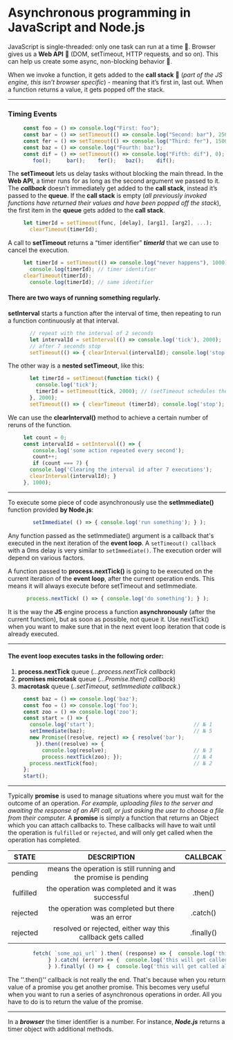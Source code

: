 # Asynchronous programming in JavaScript and Node.js
JavaScript is single-threaded: only one task can run at a time :turkey:. 
Browser gives us a **Web API** :lollipop: (DOM, setTimeout, HTTP requests, and so on). This can help us create some async, non-blocking behavior :eagle:. 

When we invoke a function, it gets added to the **call stack** :waffle: (_part of the JS engine, this isn’t browser specific_) - meaning that it’s first in, last out. When a function returns a value, it gets popped off the stack.<br>
___

### Timing Events
```javascript
     const foo = () => console.log("First: foo");                                 // № 1
     const bar = () => setTimeout(() => console.log("Second: bar"), 2500);        // № 5
     const fer = () => setTimeout(() => console.log("Third: fer"), 1500);         // № 4
     const baz = () => console.log("Fourth: baz");                                // № 2
     const dif = () => setTimeout(() => console.log("Fifth: dif"), 0);            // № 3
	    foo();     bar();    fer();   baz();    dif();      
```

The **setTimeout** lets us delay tasks without blocking the main thread. In the **Web API**, a timer runs for as long as the second argument we passed to it.
The ***callback*** doesn’t immediately get added to the **call stack**, instead it’s passed to the **queue**.
 If the **call stack** is empty (_all previously invoked functions have returned their values and have been popped off the stack_), the first item in the **queue** gets added to the **call stack**.<br>
```javascript
     let timerId = setTimeout(func, [delay], [arg1], [arg2], ...);
       clearTimeout(timerId);
```

A call to **setTimeout** returns a “timer identifier” ***timerId*** that we can use to cancel the execution.<br>
```javascript
     let timerId = setTimeout(() => console.log("never happens"), 1000);
       console.log(timerId); // timer identifier
     clearTimeout(timerId);
       console.log(timerId); // same identifier
```

#### There are two ways of running something regularly.<br>

**setInterval** starts a function after the interval of time, then repeating to run a function continuously at that interval.<br>
```javascript      
       // repeat with the interval of 2 seconds
       let intervalId = setInterval(() => console.log('tick'), 2000);
       // after 7 seconds stop
       setTimeout(() => { clearInterval(intervalId); console.log('stop'); }, 7000);
```

The other way is a **nested setTimeout**, like this:<br>
```javascript 
       let timerId = setTimeout(function tick() {
         console.log('tick');
         timerId = setTimeout(tick, 2000); // (setTimeout schedules the next call right at the end of the current one )
       }, 2000);
       setTimeout(() => { clearTimeout (timerId); console.log('stop'); }, 7000);
```

We can use the **clearInterval()** method to achieve a certain number of reruns of the function.<br>
```javascript 
     let count = 0;
     const intervalId = setInterval(() => {
        console.log('some action repeated every second');
        count++;
        if (count === 7) {
	   console.log('Clearing the interval id after 7 executions');
	   clearInterval(intervalId); }
     }, 1000);
```

---
To execute some piece of code asynchronously use the **setImmediate()** function provided **by Node.js**:<br>
```javascript 
        setImmediate( () => { console.log('run something'); } );
```

Any function passed as the setImmediate() argument is a callback that's executed in the next iteration of the **event loop**.
A ``setTimeout() callback`` with a 0ms delay is very similar to ``setImmediate()``. The execution order will depend on various factors.<br>

A function passed to **process.nextTick()** is going to be executed on the current iteration of the **event loop**, after the current operation ends. This means it will always execute before setTimeout and setImmediate.<br>
```javascript 
      process.nextTick( () => { console.log('do something'); } );
```

It is the way the **JS** engine process a function **asynchronously** (after the current function), but as soon as possible, not queue it.
Use nextTick() when you want to make sure that in the next event loop iteration that code is already executed.<br>

---
#### The event loop executes tasks in the following order:<br>
1. **process.nextTick** queue (_...process.nextTick callback_)
2. **promises microtask** queue (_...Promise.then() callback_)
3. **macrotask** queue (_..setTimeout, setImmediate callback._)

```javascript 
     const baz = () => console.log('baz');
     const foo = () => console.log('foo');
     const zoo = () => console.log('zoo');
     const start = () => {
       console.log('start');                                // № 1
       setImmediate(baz);                                   // № 5
       new Promise((resolve, reject) => { resolve('bar');
         }).then((resolve) => {
           console.log(resolve);                            // № 3
           process.nextTick(zoo); });                       // № 4
       process.nextTick(foo);                               // № 2
     };
     start();
```
---
Typically **promise** is used to manage situations where you must wait for the outcome of an operation. *For example, uploading files to the server and awaiting the response of an API call, or just asking the user to choose a file from their computer.* A **promise** is simply a function that returns an Object which you can attach callbacks to. These callbacks will have to wait until the operation is `fulfilled` or `rejected`, and will only get called when the operation has completed.

| STATE      | DESCRIPTION                                                     | CALLBCAK   |
|:----------:|:---------------------------------------------------------------:|:----------:|
| pending    | means the operation is still running and the promise is pending |            |
| fulfilled  | the operation was completed and it was successful               | .then()    |
| rejected   | the operation was completed but there was an error              | .catch()   |
| rejected   | resolved or rejected, either way this callback gets called      | .finally() |

```javascript 
        fetch( `some_api_url` ).then( (response) => {  console.log('this will get called when the promise fulfills'); 
		     } ).catch( (error) => {  console.log('this will get called when the promise is rejected');
		     } ).finally( () => {  console.log('this will get called all the time');  } );
```

The ''.then()'' callback is not really the end. That's because when you return value of a promise you get another promise. This becomes very useful when you want to run a series of asynchronous operations in order. All you have to do is to return the value of the promise.





___
In a ***browser*** the timer identifier is a number. For instance, ***Node.js*** returns a timer object with additional methods.


